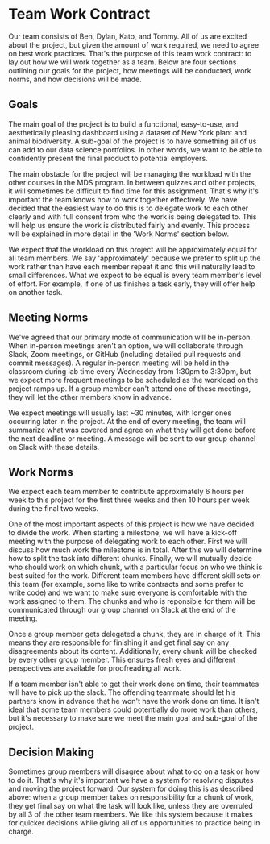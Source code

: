 # Team Work Contract

Our team consists of Ben, Dylan, Kato, and Tommy. All of us are excited about the project, but given the amount of work required, we need to agree on best work practices. That's the purpose of this team work contract: to lay out how we will work together as a team. Below are four sections outlining our goals for the project, how meetings will be conducted, work norms, and how decisions will be made.

## Goals

The main goal of the project is to build a functional, easy-to-use, and aesthetically pleasing dashboard using a dataset of New York plant and animal biodiversity. A sub-goal of the project is to have something all of us can add to our data science portfolios. In other words, we want to be able to confidently present the final product to potential employers.

The main obstacle for the project will be managing the workload with the other courses in the MDS program. In between quizzes and other projects, it will sometimes be difficult to find time for this assignment. That's why it's important the team knows how to work together effectively. We have decided that the easiest way to do this is to delegate work to each other clearly and with full consent from who the work is being delegated to. This will help us ensure the work is distributed fairly and evenly. This process will be explained in more detail in the 'Work Norms' section below.

We expect that the workload on this project will be approximately equal for all team members. We say 'approximately' because we prefer to split up the work rather than have each member repeat it and this will naturally lead to small differences. What we expect to be equal is every team member's level of effort. For example, if one of us finishes a task early, they will offer help on another task.

## Meeting Norms

We've agreed that our primary mode of communication will be in-person. When in-person meetings aren't an option, we will collaborate through Slack, Zoom meetings, or GitHub (including detailed pull requests and commit messages). A regular in-person meeting will be held in the classroom during lab time every Wednesday from 1:30pm to 3:30pm, but we expect more frequent meetings to be scheduled as the workload on the project ramps up. If a group member can't attend one of these meetings, they will let the other members know in advance.

We expect meetings will usually last ~30 minutes, with longer ones occurring later in the project. At the end of every meeting, the team will summarize what was covered and agree on what they will get done before the next deadline or meeting. A message will be sent to our group channel on Slack with these details.

## Work Norms

We expect each team member to contribute approximately 6 hours per week to this project for the first three weeks and then 10 hours per week during the final two weeks.

One of the most important aspects of this project is how we have decided to divide the work. When starting a milestone, we will have a kick-off meeting with the purpose of delegating work to each other. First we will discuss how much work the milestone is in total. After this we will determine how to split the task into different chunks. Finally, we will mutually decide who should work on which chunk, with a particular focus on who we think is best suited for the work. Different team members have different skill sets on this team (for example, some like to write contracts and some prefer to write code) and we want to make sure everyone is comfortable with the work assigned to them. The chunks and who is reponsible for them will be communicated through our group channel on Slack at the end of the meeting.

Once a group member gets delegated a chunk, they are in charge of it. This means they are responsible for finishing it and get final say on any disagreements about its content. Additionally, every chunk will be checked by every other group member. This ensures fresh eyes and different perspectives are available for proofreading all work.

If a team member isn't able to get their work done on time, their teammates will have to pick up the slack. The offending teammate should let his partners know in advance that he won't have the work done on time. It isn't ideal that some team members could potentially do more work than others, but it's necessary to make sure we meet the main goal and sub-goal of the project.

## Decision Making

Sometimes group members will disagree about what to do on a task or how to do it. That's why it's important we have a system for resolving disputes and moving the project forward. Our system for doing this is as described above: when a group member takes on responsibility for a chunk of work, they get final say on what the task will look like, unless they are overruled by all 3 of the other team members. We like this system because it makes for quicker decisions while giving all of us opportunities to practice being in charge.
